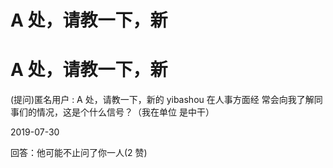 # A 处，请教一下，新

# A 处，请教一下，新

(提问)匿名用户 : A 处，请教一下，新的 yibashou 在人事方面经 常会向我了解同事们的情况，这是个什么信号？（我在单位 是中干）

2019-07-30

回答：他可能不止问了你一人(2 赞)